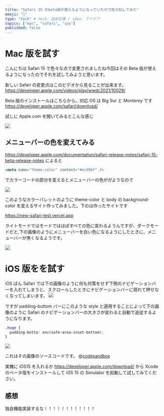 ```yaml
---
title: "Safari 15 のbeta版が使えるようになっていたので色々試してみた"
emoji: "🧭"
type: "tech" # tech: 技術記事 / idea: アイデア
topics: ["mac", "safari", "ios"]
published: false
---
```


# Mac 版を試す

こんにちは Safari 15 で色々な点で変更されましたね今回はその Beta 版が使えるようになったのでそれを試してみようと思います。

新しい Safari の変更点はこのビデオから見ることが出来ます。
https://developer.apple.com/videos/play/wwdc2021/10029/

Beta 版のインストールはこちらから。対応 OS は Big Sur と Monterey です
https://developer.apple.com/safari/download/

試しに Apple.com を開いてみるとこんな感じ

![](https://storage.googleapis.com/zenn-user-upload/ed0e7f5263002aed2baf3555.png)

## メニューバーの色を変えてみる

https://developer.apple.com/documentation/safari-release-notes/safari-15-beta-release-notes
によると

```html
<meta name="theme-color" content="#ecd96f" />
```

でカラーコードの部分を変えるとメニューバーの色ががようなので

![](https://storage.googleapis.com/zenn-user-upload/ad02d5e2c067c37a0f03533a.png)

このようなカラーパレットのように theme-color と body の background-color を変えるサイト作ってみました。下のは作ったサイトです

https://new-safari-test.vercel.app

ライトモードではモードではほぼすべての色に変わるようんですが、ダークモードだと,下の画像のようにメニューバーを白い色になるようにしたときに、メニューバーが黒くなるようです。

![](https://storage.googleapis.com/zenn-user-upload/2884249820624ed2a6f5df09.png)

# iOS 版をを試す

iOS ばん Safari では下の画像のように何も対策をせず下側のナビゲーションバーを入れてしまうと、スクロールしたときにナビゲーションバーに隠れて押せなくなってしまいます。
![](https://storage.googleapis.com/zenn-user-upload/3a60268b729fc3d96130806f.gif)

ですが padding-buttom バーにこのような style と適用することによって下の画像のように Safari のナビゲーションバーの大きさが変わると自動で追従するようになります。

```css
.hoge {
  padding-botto: env(safe-area-inset-bottom);
}
```

![](https://storage.googleapis.com/zenn-user-upload/f84685af1bf57e533d7b4bf2.gif)

これはその画像のソースコードです。
@[codesandbox](https://codesandbox.io/embed/nextjs-theme-color-test-h10cq?fontsize=14&hidenavigation=1)

実機に iOS15 を入れるか https://developer.apple.com/download/ から Xcode のベータ版をインストールして iOS 15 の Simulator を起動して試してみてください。

## 感想

独自機能実装するな！！！！！！！！！！！！
